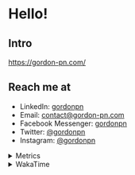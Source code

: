 # Hello!

## Intro

<https://gordon-pn.com/>

## Reach me at

- LinkedIn: [gordonpn](https://www.linkedin.com/in/gordonpn/)
- Email: [contact@gordon-pn.com](mailto:contact@gordon-pn.com)
- Facebook Messenger: [gordonpn](https://www.messenger.com/t/Gordonpn)
- Twitter: [@gordonpn](https://twitter.com/Gordonpn)
- Instagram: [@gordonpn](https://www.instagram.com/gordonpn/)

<details>
  <summary>Metrics</summary>

  <img align="center" src="https://github.com/gordonpn/gordonpn/blob/master/github-metrics.svg" alt="GitHub Metrics">

</details>

<details>
  <summary>WakaTime</summary>

  <!--START_SECTION:waka-->
📊 **This Week I Spent My Time On** 

```text
💬 Programming Languages: 
Other                    23 hrs 26 mins      ███████████████████████░░   93.27 % 
Java                     53 mins             █░░░░░░░░░░░░░░░░░░░░░░░░   03.56 % 
TypeScript               29 mins             ░░░░░░░░░░░░░░░░░░░░░░░░░   01.97 % 
HTML                     4 mins              ░░░░░░░░░░░░░░░░░░░░░░░░░   00.31 % 
JavaScript               4 mins              ░░░░░░░░░░░░░░░░░░░░░░░░░   00.27 % 

🔥 Editors: 
Chrome                   13 hrs 32 mins      █████████████░░░░░░░░░░░░   53.87 % 
Slack                    3 hrs 38 mins       ████░░░░░░░░░░░░░░░░░░░░░   14.49 % 
IntelliJ IDEA            1 hr 27 mins        █░░░░░░░░░░░░░░░░░░░░░░░░   05.78 % 
Messages                 1 hr 26 mins        █░░░░░░░░░░░░░░░░░░░░░░░░   05.75 % 
Firefox                  1 hr 21 mins        █░░░░░░░░░░░░░░░░░░░░░░░░   05.40 % 
```


 Last Updated on 12/07/2025 16:28:44 UTC
<!--END_SECTION:waka-->
</details>
